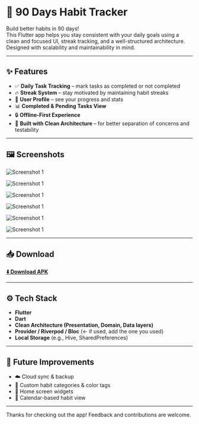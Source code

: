 # 📱 90 Days Habit Tracker

Build better habits in 90 days!  
This Flutter app helps you stay consistent with your daily goals using a clean and focused UI, streak tracking, and a well-structured architecture. Designed with scalability and maintainability in mind.

---

## ✨ Features

- ✅ **Daily Task Tracking** – mark tasks as completed or not completed
- 🔥 **Streak System** – stay motivated by maintaining habit streaks
- 👤 **User Profile** – see your progress and stats
- 📊 **Completed & Pending Tasks View**
- 🔒 **Offline-First Experience**
- 🧱 **Built with Clean Architecture** – for better separation of concerns and testability

---

## 🖼️ Screenshots

<!-- Replace these image URLs or file paths with your actual screenshots -->

![Screenshot 1](assets/screenshot1.jpeg)

![Screenshot 1](assets/screenshot2.jpeg)

![Screenshot 1](assets/screenshot3.jpeg)

![Screenshot 1](assets/screenshot4.jpeg)

![Screenshot 1](assets/screenshot5.jpeg)

![Screenshot 1](assets/screenshot6.jpeg)

---

## 📥 Download

[**⬇️ Download APK**](https://github.com/Sunil-Andrade/90_days/releases/download/v1.0.0/app-release.apk)

---

## ⚙️ Tech Stack

- **Flutter**
- **Dart**
- **Clean Architecture (Presentation, Domain, Data layers)**
- **Provider / Riverpod / Bloc** (← if used, add the one you used)
- **Local Storage** (e.g., Hive, SharedPreferences)

---

## 🚀 Future Improvements

- ☁️ Cloud sync & backup  
- 🎨 Custom habit categories & color tags  
- 📱 Home screen widgets  
- 📆 Calendar-based habit view  

---

Thanks for checking out the app! Feedback and contributions are welcome.
